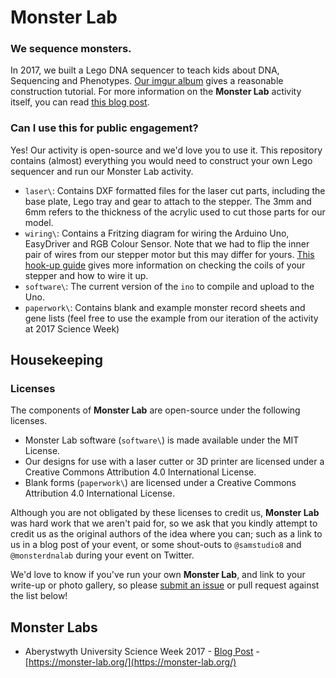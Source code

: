 # Monster Lab
### We sequence monsters.

In 2017, we built a Lego DNA sequencer to teach kids about DNA, Sequencing and Phenotypes. 
[Our imgur album](http://imgur.com/gallery/4O8r4) gives a reasonable construction tutorial. For more information on the **Monster Lab** activity itself, you can read [this blog post](https://samnicholls.net/2017/03/15/lego-sequencer/).

### Can I use this for public engagement?
Yes! Our activity is open-source and we'd love you to use it. This repository contains (almost) everything you would need to construct your own Lego sequencer and run our Monster Lab activity.

* `laser\`: Contains DXF formatted files for the laser cut parts, including the base plate, Lego tray and gear to attach to the stepper. The 3mm and 6mm refers to the thickness of the acrylic used to cut those parts for our model.
* `wiring\`: Contains a Fritzing diagram for wiring the Arduino Uno, EasyDriver and RGB Colour Sensor. Note that we had to flip the inner pair of wires from our stepper motor but this may differ for yours. [This hook-up guide](https://learn.sparkfun.com/tutorials/easy-driver-hook-up-guide) gives more information on checking the coils of your stepper and how to wire it up.
* `software\`: The current version of the `ino` to compile and upload to the Uno.
* `paperwork\`: Contains blank and example monster record sheets and gene lists (feel free to use the example from our iteration of the activity at 2017 Science Week)

## Housekeeping
### Licenses
The components of **Monster Lab** are open-source under the following licenses.

* Monster Lab software (`software\`) is made available under the MIT License.
* Our designs for use with a laser cutter or 3D printer are licensed under a Creative Commons Attribution 4.0 International License.
* Blank forms (`paperwork\`) are licensed under a Creative Commons Attribution 4.0 International License.

Although you are not obligated by these licenses to credit us, **Monster Lab** was hard work that we aren't paid for, so we ask that you kindly attempt to credit us as the original authors of the idea where you can; such as a link to us in a blog post of your event, or some shout-outs to `@samstudio8` and `@monsterdnalab` during your event on Twitter.

We'd love to know if you've run your own **Monster Lab**, and link to your write-up or photo gallery, so please [submit an issue](https://github.com/samtomindustrys/monsterlab/issues) or pull request against the list below!

## Monster Labs
* Aberystwyth University Science Week 2017 - [Blog Post](https://samnicholls.net/2017/03/15/lego-sequencer/) - [https://monster-lab.org/](https://monster-lab.org/)
